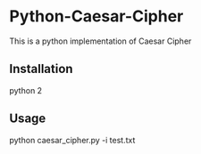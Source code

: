 # Python-Caesar-Cipher

This is a python implementation of Caesar Cipher

## Installation

python 2 

## Usage

python caesar_cipher.py -i test.txt 

